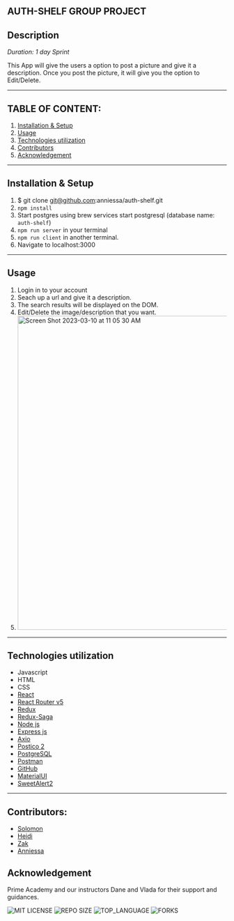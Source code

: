 ## AUTH-SHELF GROUP PROJECT
## Description

_Duration: 1 day Sprint_

This App will give the users a option to post a picture and give it a description. Once you post the picture, it will give you the option to Edit/Delete.


---
## **TABLE OF CONTENT:**
1. [Installation & Setup](#installation--setup)
1. [Usage](#usage)
1. [Technologies utilization](#technologies-utilization)
1. [Contributors](#contributors)
1. [Acknowledgement](#acknowledgement)

---

## Installation & Setup
1. $ git clone git@github.com:anniessa/auth-shelf.git
1. `npm install`
1. Start postgres using brew services start postgresql (database name: `auth-shelf`)
1. `npm run server` in your terminal
1. `npm run client` in another terminal. 
1. Navigate to localhost:3000

---

## Usage

1. Login in to your account
1. Seach up a url and give it a description.
1. The search results will be displayed on the DOM.
1. Edit/Delete the image/description that you want.
1. <img width="721" alt="Screen Shot 2023-03-10 at 11 05 30 AM" src="https://user-images.githubusercontent.com/113937204/224378269-18f8a603-9716-4817-94c4-7436e4f29979.png">


---

## Technologies utilization 

* Javascript
* HTML
* CSS
* [React](https://reactjs.org/)
* [React Router v5](https://v5.reactrouter.com/web/guides/quick-start)
* [Redux](https://redux.js.org/)
* [Redux-Saga](https://redux-saga.js.org/)
* [Node js](https://nodejs.org/en/about/)
* [Express js](https://expressjs.com/)
* [Axio](https://axio.com/)
* [Postico 2](https://eggerapps.at/postico2/)
* [PostgreSQL](https://www.postgresql.org/)
* [Postman](https://www.postman.com/)
* [GitHub](https://github.com/xaihang/)
* [MaterialUI](https://mui.com/)
* [SweetAlert2](https://sweetalert2.github.io/)
---
## Contributors:

* [Solomon](https://github.com/sollambert)
* [Heidi](https://github.com/heidicodes)
* [Zak](https://github.com/Zabdi94)
* [Anniessa](https://github.com/anniessa)


## Acknowledgement
Prime Academy and our instructors Dane and Vlada for their support and guidances. 


![MIT LICENSE](https://img.shields.io/github/license/scottbromander/the_marketplace.svg?style=flat-square)
![REPO SIZE](https://img.shields.io/github/repo-size/scottbromander/the_marketplace.svg?style=flat-square)
![TOP_LANGUAGE](https://img.shields.io/github/languages/top/scottbromander/the_marketplace.svg?style=flat-square)
![FORKS](https://img.shields.io/github/forks/scottbromander/the_marketplace.svg?style=social)
